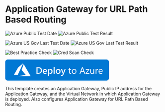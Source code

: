 # Application Gateway for URL Path Based Routing

![Azure Public Test Date](https://azurequickstartsservice.blob.core.windows.net/badges/201-application-gateway-url-path-based-routing/PublicLastTestDate.svg)
![Azure Public Test Result](https://azurequickstartsservice.blob.core.windows.net/badges/201-application-gateway-url-path-based-routing/PublicDeployment.svg)

![Azure US Gov Last Test Date](https://azurequickstartsservice.blob.core.windows.net/badges/201-application-gateway-url-path-based-routing/FairfaxLastTestDate.svg)
![Azure US Gov Last Test Result](https://azurequickstartsservice.blob.core.windows.net/badges/201-application-gateway-url-path-based-routing/FairfaxDeployment.svg)

![Best Practice Check](https://azurequickstartsservice.blob.core.windows.net/badges/201-application-gateway-url-path-based-routing/BestPracticeResult.svg)
![Cred Scan Check](https://azurequickstartsservice.blob.core.windows.net/badges/201-application-gateway-url-path-based-routing/CredScanResult.svg)

[![Deploy to Azure](https://raw.githubusercontent.com/Azure/azure-quickstart-templates/master/1-CONTRIBUTION-GUIDE/images/deploytoazure.svg?sanitize=true)](https://portal.azure.com/#create/Microsoft.Template/uri/https%3A%2F%2Fraw.githubusercontent.com%2FAzure%2Fazure-quickstart-templates%2Fmaster%2F201-application-gateway-url-path-based-routing%2Fazuredeploy.json)

This template creates an Application Gateway, Public IP address for the Application Gateway, and the Virtual Network in which Application Gateway is deployed. Also configures Application Gateway for URL Path Based Routing.


